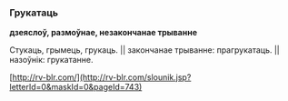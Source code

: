 ### Грукатаць
**дзеяслоў, размоўнае, незакончанае трыванне**

Стукаць, грымець, грукаць. || закончанае трыванне: прагрукатаць. || назоўнік: грукатанне.

<a rel="author">[http://rv-blr.com/](http://rv-blr.com/slounik.jsp?letterId=0&maskId=0&pageId=743)</a>
